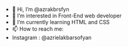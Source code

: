 - 👋 Hi, I’m @azrakbrsfyn
- 👀 I’m interested in Front-End web developer
- 🌱 I’m currently learning HTML and CSS
- 📫 How to reach me: 
- Instagram : @azrielakbarsofyan

<!---
azrakbrsfyn/azrakbrsfyn is a ✨ special ✨ repository because its `README.md` (this file) appears on your GitHub profile.
You can click the Preview link to take a look at your changes.
--->
